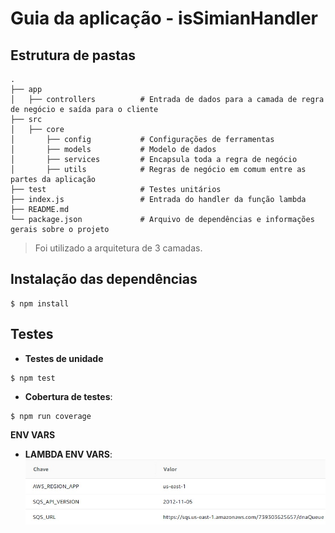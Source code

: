 # Guia da aplicação - isSimianHandler
## Estrutura de pastas

```
.                       
├── app
│   ├── controllers          # Entrada de dados para a camada de regra de negócio e saída para o cliente
├── src
│   ├── core                   
│       ├── config           # Configurações de ferramentas
│       ├── models           # Modelo de dados
│       ├── services         # Encapsula toda a regra de negócio
│       ├── utils            # Regras de negócio em comum entre as partes da aplicação
├── test                     # Testes unitários
├── index.js                 # Entrada do handler da função lambda
├── README.md
└── package.json             # Arquivo de dependências e informações gerais sobre o projeto
```
> Foi utilizado a arquitetura de 3 camadas.
## Instalação das dependências
```
$ npm install
```
## Testes
- **Testes de unidade**
```
$ npm test
```
- **Cobertura de testes**:
```
$ npm run coverage
```
**ENV VARS**
- **LAMBDA ENV VARS**:
![alt text](../architecture/isASimian.jpeg "Simian vars")

